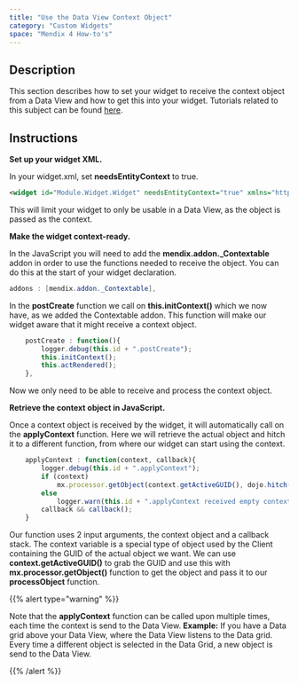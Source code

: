 ```yaml
---
title: "Use the Data View Context Object"
category: "Custom Widgets"
space: "Mendix 4 How-to's"
---
```

## Description

This section describes how to set your widget to receive the context object from a Data View and how to get this into your widget. Tutorials related to this subject can be found [here](custom-widgets).

## Instructions

 **Set up your widget XML.**

In your widget.xml, set **needsEntityContext** to true.

```xml
<widget id="Module.Widget.Widget" needsEntityContext="true" xmlns="http://www.mendix.com/widget/1.0/">

```

This will limit your widget to only be usable in a Data View, as the object is passed as the context.

 **Make the widget context-ready.**

In the JavaScript you will need to add the **mendix.addon._Contextable** addon in order to use the functions needed to receive the object. You can do this at the start of your widget declaration.

```java
addons : [mendix.addon._Contextable],

```

In the **postCreate** function we call on **this.initContext()** which we now have, as we added the Contextable addon. This function will make our widget aware that it might receive a context object.

```javascript
	postCreate : function(){
		logger.debug(this.id + ".postCreate");
		this.initContext();
		this.actRendered();
	},

```

Now we only need to be able to receive and process the context object.

 **Retrieve the context object in JavaScript.**

Once a context object is received by the widget, it will automatically call on the **applyContext** function. Here we will retrieve the actual object and hitch it to a different function, from where our widget can start using the context.

```javascript
	applyContext : function(context, callback){
		logger.debug(this.id + ".applyContext");
		if (context)
			mx.processor.getObject(context.getActiveGUID(), dojo.hitch(this, this.processObject));
		else
			logger.warn(this.id + ".applyContext received empty context");
		callback && callback();
	}

```

Our function uses 2 input arguments, the context object and a callback stack. The context variable is a special type of object used by the Client containing the GUID of the actual object we want. We can use **context.getActiveGUID()** to grab the GUID and use this with **mx.processor.getObject()** function to get the object and pass it to our **processObject** function.

{{% alert type="warning" %}}

Note that the **applyContext** function can be called upon multiple times, each time the context is send to the Data View.
**Example:** If you have a Data grid above your Data View, where the Data View listens to the Data grid. Every time a different object is selected in the Data Grid, a new object is send to the Data View.

{{% /alert %}}
